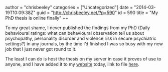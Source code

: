 author = "chrisbeeley"
categories = ["Uncategorized"]
date = "2014-03-19T10:09:38Z"
guid = "http://chrisbeeley.net/?p=590"
id = 590
title = "My PhD thesis is online finally"
++ 

To my great shame, I never published the findings from my PhD (Daily behavioural ratings: what can behavioural observation tell us about psychopathy, personality disorder and violence risk in secure psychiatric settings?) in any journals, by the time I’d finished I was so busy with my new job that I just never got round to it.

The least I can do is host the thesis on my server in case it proves of use to anyone, and I have added it to my [website](http://chrisbeeley.net/website/) today, link to file [here](http://chrisbeeley.net/website/ChrisBeeleyThesis_WithCorrections.pdf).